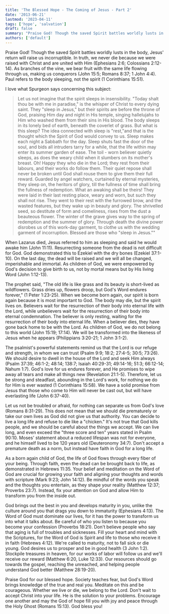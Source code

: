 ```yaml
---
title: 'The Blessed Hope - The Coming of Jesus - Part 2'
date: '2013-06-21'
lastmod: '2023-04-11'
tags: ['hope', 'salvation']
draft: false
summary: "Praise God! Though the saved Spirit battles worldly lusts in the body, Jesus' return will raise us incorruptible. In truth, we never die because we were raised with Christ and are united with Him (Ephesians 2:6; Colossians 2:12-14)."
authors: ['default']
---
```


Praise God! Though the saved Spirit battles worldly lusts in the body, Jesus' return will raise us incorruptible. In truth, we never die because we were raised with Christ and are united with Him (Ephesians 2:6; Colossians 2:12-14). As branches of the vine, we bear fruit with the same life flowing through us, making us conquerors (John 15:5; Romans 8:37; 1 John 4:4). Paul refers to the body sleeping, not the spirit (1 Corinthians 15:51).

I love what Spurgeon says concerning this subject:

> Let us not imagine that the spirit sleeps in insensibility. "Today shalt thou be with me in paradise," is the whisper of Christ to every dying saint. They "sleep in Jesus," but their spirits are before the throne of God, praising Him day and night in His temple, singing hallelujahs to Him who washed them from their sins in His blood. The body sleeps in its lonely bed of earth, beneath the coverlet of grass. But what is this sleep? The idea connected with sleep is "rest,"and that is the thought which the Spirit of God would convey to us. Sleep makes each night a Sabbath for the day. Sleep shuts fast the door of the soul, and bids all intruders tarry for a while, that the life within may enter its summer garden of ease. The toil - worn believer quietly sleeps, as does the weary child when it slumbers on its mother's breast.
> Oh! Happy they who die in the Lord; they rest from their labours, and their works do follow them. Their quiet repose shall never be broken until God shall rouse them to give them their full reward. Guarded by angel watchers, curtained by eternal mysteries, they sleep on, the heritors of glory, till the fullness of time shall bring the fullness of redemption. What an awaking shall be theirs! They were laid in their last resting place, weary and worn, but such they shall not rise. They went to their rest with the furrowed brow, and the wasted features, but they wake up in beauty and glory. The shrivelled seed, so destitute of form and comeliness, rises from the dust a beauteous flower. The winter of the grave gives way to the spring of redemption and the summer of glory. Through death the divine power disrobes us of this work-day garment, to clothe us with the wedding garment of incorruption. Blessed are those who "sleep in Jesus.""

When Lazarus died, Jesus referred to him as sleeping and said he would awake him (John 11:11). Resurrecting someone from the dead is not difficult for God. God demonstrated this to Ezekiel with the dry bones (Ezekiel 37:1-10). On the last day, the dead will be raised and we will all be changed, imperishable and immortal. As children of God, we were empowered by God's decision to give birth to us, not by mortal means but by His living Word (John 1:12-13).

The prophet said, "The old life is like grass and its beauty is short-lived as wildflowers. Grass dries up, flowers droop, but God's Word endures forever," (1 Peter 1:23-25). When we become born again, our spirit is born again because it is most important to God. The body may die, but the spirit lives on. Believers wait for the resurrection of their body into eternal life with the Lord, while unbelievers wait for the resurrection of their body into eternal condemnation. The believer is only resting, waiting for the resurrection of their body into eternal life. When a believer dies, they have gone back home to be with the Lord. As children of God, we do not belong to this world (John 15:19; 17:14). We will be transformed into the likeness of Jesus when he appears (Philippians 3:20-21; 1 John 3:1-2).

The psalmist's powerful statements remind us that the Lord is our refuge and strength, in whom we can trust (Psalm 9:9; 18:2; 27:4-5; 30:5; 73:26). We should desire to dwell in the house of the Lord and seek Him always (Psalm 37:39; 46:1-2; 48:14; 138:7; Isaiah 40:29-31; 49:14-16; 51:3; 66:12-14; Nahum 1:7). God's love for us endures forever, and He promises to wipe away all tears and make all things new (Revelation 21:1-5). Therefore, let us be strong and steadfast, abounding in the Lord's work, for nothing we do for Him is ever wasted (1 Corinthians 15:58). We have a solid promise from Jesus that those who come to Him will never be cast out, but will have everlasting life (John 6:37-40).

Let us not be troubled or afraid, for nothing can separate us from God's love (Romans 8:31-29). This does not mean that we should die prematurely or take our own lives as God did not give us that authority. You can decide to live a long life and refuse to die like a "chicken." It's not true that God kills people, and we should be careful about the things we accept. We can live long, and even exceed the "three score and ten" years stated in Psalm 90:10. Moses' statement about a reduced lifespan was not for everyone, and he himself lived to be 120 years old (Deuteronomy 34:7). Don't accept a premature death as a norm, but instead have faith in God for a long life.

As a born again child of God, the life of God flows through every fiber of your being. Through faith, even the dead can be brought back to life, as demonstrated in Hebrews 11:35. Your belief and meditation on the Word of God are crucial for growing your faith and aligning your thoughts and words with scripture (Mark 9:23; John 14:12). Be mindful of the words you speak and the thoughts you entertain, as they shape your reality (Matthew 12:37; Proverbs 23:7). Instead, fix your attention on God and allow Him to transform you from the inside out.

God brings out the best in you and develops maturity in you, unlike the culture around you that drags you down to immaturity (Ephesians 4:13). The Word of God must dominate our lives, for it has the power to transform us into what it talks about. Be careful of who you listen to because you become your confession (Proverbs 18:21). Don't believe people who say that aging is full of troubles and sicknesses. Fill your heart and mind with the Scriptures, for the Word of God is Spirit and life to those who receive it in faith (Hebrews 4:12). We're called to maturity, not to fall sick or die young. God desires us to prosper and be in good health (3 John 1:2). Stockpile treasures in heaven, for our works of labor will follow us and we'll receive our reward (Matthew 6:20, Luke 12:33). Our resources should go towards the gospel, reaching the unreached, and helping people understand God better (Matthew 28:19-20).

Praise God for our blessed hope. Society teaches fear, but God's Word brings knowledge of the true and real you. Meditate on this and be courageous. Whether we live or die, we belong to the Lord. Don't wait to accept Christ into your life. He is the solution to your problems. Encourage one another and may the God of hope fill you with joy and peace through the Holy Ghost (Romans 15:13). God bless you!
